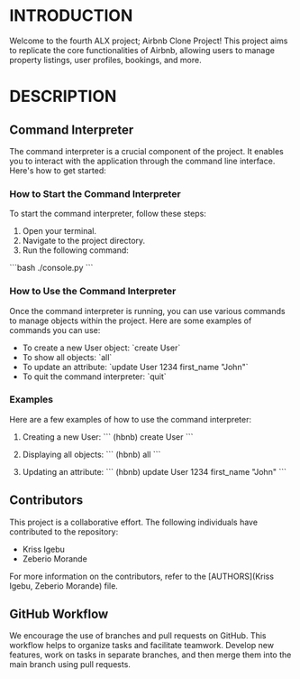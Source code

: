 <p align="center">
  <h1>INTRODUCTION</h1>
</p>
Welcome to the fourth ALX project; Airbnb Clone Project! This project aims to replicate the core functionalities of Airbnb, allowing users to manage property listings, user profiles, bookings, and more.


<p align="center">
  <h1>DESCRIPTION</h1>
</p>



## Command Interpreter

The command interpreter is a crucial component of the project. It enables you to interact with the application through the command line interface. Here's how to get started:

### How to Start the Command Interpreter

To start the command interpreter, follow these steps:

1. Open your terminal.
2. Navigate to the project directory.
3. Run the following command:

\`\`\`bash
./console.py
\`\`\`

### How to Use the Command Interpreter

Once the command interpreter is running, you can use various commands to manage objects within the project. Here are some examples of commands you can use:

- To create a new User object: \`create User\`
- To show all objects: \`all\`
- To update an attribute: \`update User 1234 first_name \"John\"\`
- To quit the command interpreter: \`quit\`

### Examples

Here are a few examples of how to use the command interpreter:

1. Creating a new User:
   \`\`\`
   (hbnb) create User
   \`\`\`

2. Displaying all objects:
   \`\`\`
   (hbnb) all
   \`\`\`

3. Updating an attribute:
   \`\`\`
   (hbnb) update User 1234 first_name \"John\"
   \`\`\`

## Contributors

This project is a collaborative effort. The following individuals have contributed to the repository:

- Kriss Igebu
- Zeberio Morande

For more information on the contributors, refer to the [AUTHORS](Kriss Igebu, Zeberio Morande) file.

## GitHub Workflow

We encourage the use of branches and pull requests on GitHub. This workflow helps to organize tasks and facilitate teamwork. Develop new features, work on tasks in separate branches, and then merge them into the main branch using pull requests.

